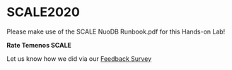 # SCALE2020
Please make use of the SCALE NuoDB Runbook.pdf for this Hands-on Lab!

**Rate Temenos SCALE**

Let us know how we did via our [Feedback Survey](xx)